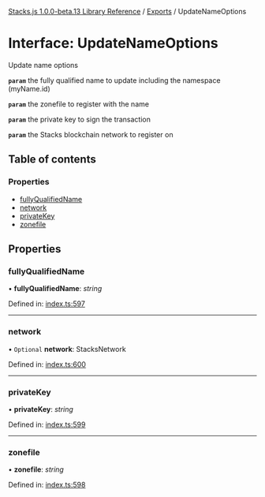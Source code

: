[Stacks.js 1.0.0-beta.13 Library Reference](../README.md) / [Exports](../modules.md) / UpdateNameOptions

# Interface: UpdateNameOptions

Update name options

**`param`** the fully qualified name to update including the
                                       namespace (myName.id)

**`param`** the zonefile to register with the name

**`param`** the private key to sign the transaction

**`param`** the Stacks blockchain network to register on

## Table of contents

### Properties

- [fullyQualifiedName](updatenameoptions.md#fullyqualifiedname)
- [network](updatenameoptions.md#network)
- [privateKey](updatenameoptions.md#privatekey)
- [zonefile](updatenameoptions.md#zonefile)

## Properties

### fullyQualifiedName

• **fullyQualifiedName**: *string*

Defined in: [index.ts:597](https://github.com/blockstack/stacks.js/blob/master/packages/bns/src/index.ts#L597)

___

### network

• `Optional` **network**: StacksNetwork

Defined in: [index.ts:600](https://github.com/blockstack/stacks.js/blob/master/packages/bns/src/index.ts#L600)

___

### privateKey

• **privateKey**: *string*

Defined in: [index.ts:599](https://github.com/blockstack/stacks.js/blob/master/packages/bns/src/index.ts#L599)

___

### zonefile

• **zonefile**: *string*

Defined in: [index.ts:598](https://github.com/blockstack/stacks.js/blob/master/packages/bns/src/index.ts#L598)
